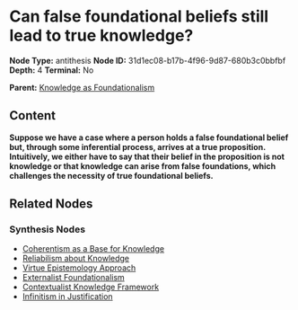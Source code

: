 # Can false foundational beliefs still lead to true knowledge?

**Node Type:** antithesis
**Node ID:** 31d1ec08-b17b-4f96-9d87-680b3c0bbfbf
**Depth:** 4
**Terminal:** No

**Parent:** [Knowledge as Foundationalism](knowledge-as-foundationalism-synthesis-64c5f0db-8092-4478-88ee-39de2ff14f63.md)

## Content

**Suppose we have a case where a person holds a false foundational belief but, through some inferential process, arrives at a true proposition. Intuitively, we either have to say that their belief in the proposition is not knowledge or that knowledge can arise from false foundations, which challenges the necessity of true foundational beliefs.**

## Related Nodes

### Synthesis Nodes

- [Coherentism as a Base for Knowledge](coherentism-as-a-base-for-knowledge-synthesis-391089a8-ec73-4d83-a575-447c1efe7133.md)
- [Reliabilism about Knowledge](reliabilism-about-knowledge-synthesis-fd25ce75-7def-4d04-ae08-b82ee31d9b72.md)
- [Virtue Epistemology Approach](virtue-epistemology-approach-synthesis-8e34ef80-6806-4e5f-8f11-57c9d44210a4.md)
- [Externalist Foundationalism](externalist-foundationalism-synthesis-7a445074-f17e-4ed1-a224-afef64559229.md)
- [Contextualist Knowledge Framework](contextualist-knowledge-framework-synthesis-b1c2fc8a-d2d8-494e-821d-fc0dd519243e.md)
- [Infinitism in Justification](infinitism-in-justification-synthesis-f95bb860-d495-49f6-84c1-dec0130ce2b1.md)
